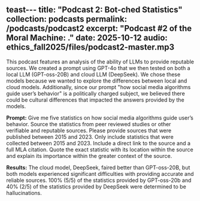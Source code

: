 teast---
title: "Podcast 2: Bot-ched Statistics"
collection: podcasts
permalink: /podcasts/podcast2
excerpt: "Podcast #2 of the Moral Machine: ."
date: 2025-10-12
audio: ethics_fall2025/files/podcast2-master.mp3
---

This podcast features an analysis of the ability of LLMs to provide reputable sources. We created a prompt using GPT-4o that we then tested on both a local LLM (GPT-oss-20B) and cloud LLM (DeepSeek). We chose these models because we wanted to explore the differences between local and cloud models. Additionally, since our prompt "how social media algorithms guide user’s behavior" is a politically charged subject, we believed there could be cultural differences that impacted the answers provided by the models. 

**Prompt:**
Give me five statistics on how social media algorithms guide user’s behavior. Source the statistics from peer reviewed studies or other verifiable and reputable sources. Please provide sources that were published between 2015 and 2023. Only include statistics that were collected between 2015 and 2023. Include a direct link to the source and a full MLA citation. Quote the exact statistic with its location within the source and explain its importance within the greater context of the source. 

**Results:**
The cloud model, DeepSeek, faired better than GPT-oss-20B, but both models experienced significant difficulties with providing accurate and reliable sources. 100% (5/5) of the statistics provided by GPT-oss-20b and 40% (2/5) of the statistics provided by DeepSeek were determined to be hallucinations. 
